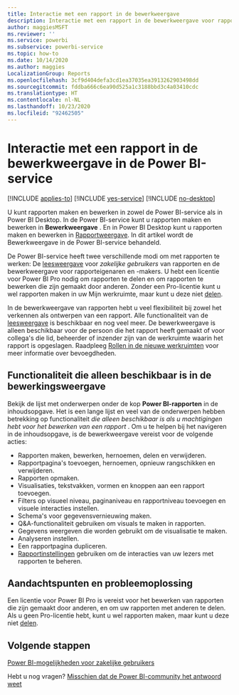 ```yaml
---
title: Interactie met een rapport in de bewerkweergave
description: Interactie met een rapport in de bewerkweergave voor rapporten in de Power BI-service
author: maggiesMSFT
ms.reviewer: ''
ms.service: powerbi
ms.subservice: powerbi-service
ms.topic: how-to
ms.date: 10/14/2020
ms.author: maggies
LocalizationGroup: Reports
ms.openlocfilehash: 3cf9d404defa3cd1ea37035ea3913262903498dd
ms.sourcegitcommit: fddba666c6ea90d525a1c3188bbd3c4a03410cdc
ms.translationtype: HT
ms.contentlocale: nl-NL
ms.lasthandoff: 10/23/2020
ms.locfileid: "92462505"
---
```

# <a name="interact-with-a-report-in-editing-view-in-the-power-bi-service"></a>Interactie met een rapport in de bewerkweergave in de Power BI-service

[!INCLUDE [applies-to](../includes/applies-to.md)] [!INCLUDE [yes-service](../includes/yes-service.md)] [!INCLUDE [no-desktop](../includes/no-desktop.md)]

U kunt rapporten maken en bewerken in zowel de Power BI-service als in Power BI Desktop. In de Power BI-service kunt u rapporten maken en bewerken in **Bewerkweergave** . En in Power BI Desktop kunt u rapporten maken en bewerken in [Rapportweergave](desktop-report-view.md). In dit artikel wordt de Bewerkweergave in de Power BI-service behandeld. 

De Power BI-service heeft twee verschillende modi om met rapporten te werken: De [leesweergave](../consumer/end-user-reading-view.md) voor *zakelijke gebruikers* van rapporten en de bewerkweergave voor rapporteigenaren en -makers.  U hebt een licentie voor Power BI Pro nodig om rapporten te delen en om rapporten te bewerken die zijn gemaakt door anderen. Zonder een Pro-licentie kunt u wel rapporten maken in uw Mijn werkruimte, maar kunt u deze niet [delen](../collaborate-share/service-share-reports.md).

In de bewerkweergave van rapporten hebt u veel flexibiliteit bij zowel het verkennen als ontwerpen van een rapport. Alle functionaliteit van de [leesweergave](../consumer/end-user-reading-view.md) is beschikbaar en nog veel meer. De bewerkweergave is alleen beschikbaar voor de persoon die het rapport heeft gemaakt of voor collega's die lid, beheerder of inzender zijn van de werkruimte waarin het rapport is opgeslagen. Raadpleeg [Rollen in de nieuwe werkruimten](../collaborate-share/service-new-workspaces.md#roles-in-the-new-workspaces) voor meer informatie over bevoegdheden.

## <a name="functionality-only-available-in-editing-view"></a>Functionaliteit die alleen beschikbaar is in de bewerkingsweergave
Bekijk de lijst met onderwerpen onder de kop **Power BI-rapporten** in de inhoudsopgave. Het is een lange lijst en veel van de onderwerpen hebben betrekking op functionaliteit *die alleen beschikbaar is als u machtigingen hebt voor het bewerken van een rapport* .  Om u te helpen bij het navigeren in de inhoudsopgave, is de bewerkweergave vereist voor de volgende acties:

* Rapporten maken, bewerken, hernoemen, delen en verwijderen.
* Rapportpagina's toevoegen, hernoemen, opnieuw rangschikken en verwijderen.
* Rapporten opmaken.
* Visualisaties, tekstvakken, vormen en knoppen aan een rapport toevoegen.
* Filters op visueel niveau, paginaniveau en rapportniveau toevoegen en visuele interacties instellen.
* Schema's voor gegevensvernieuwing maken.
* Q&A-functionaliteit gebruiken om visuals te maken in rapporten.
* Gegevens weergeven die worden gebruikt om de visualisatie te maken. 
* Analyseren instellen.
* Een rapportpagina dupliceren.
* [Rapportinstellingen](power-bi-report-settings.md) gebruiken om de interacties van uw lezers met rapporten te beheren.

## <a name="considerations-and-troubleshooting"></a>Aandachtspunten en probleemoplossing
Een licentie voor Power BI Pro is vereist voor het bewerken van rapporten die zijn gemaakt door anderen, en om uw rapporten met anderen te delen.  Als u geen Pro-licentie hebt, kunt u wel rapporten maken, maar kunt u deze niet [delen](../collaborate-share/service-share-reports.md).


## <a name="next-steps"></a>Volgende stappen

[Power BI-mogelijkheden voor zakelijke gebruikers](../consumer/end-user-reading-view.md)

Hebt u nog vragen? [Misschien dat de Power BI-community het antwoord weet](https://community.powerbi.com/)

